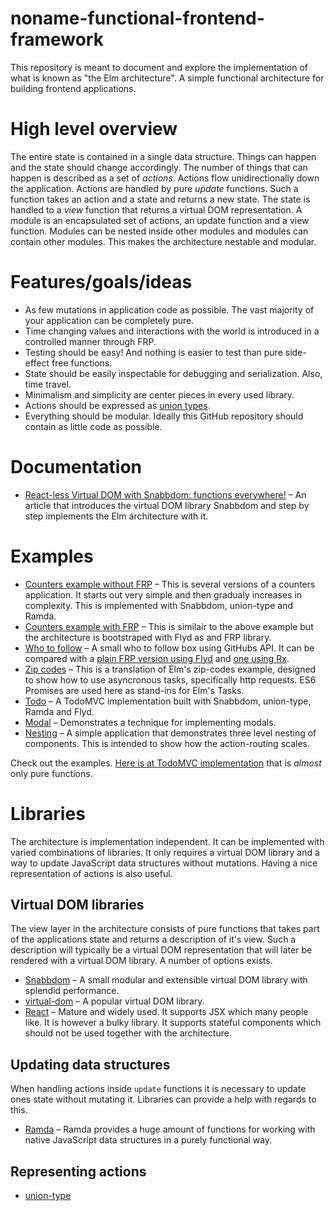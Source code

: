 # noname-functional-frontend-framework

This repository is meant to document and explore the implementation of what is
known as "the Elm architecture". A simple functional architecture for building
frontend applications.

# High level overview

The entire state is contained in a single data structure. Things can happen
and the state should change accordingly. The number of things that can happen
is described as a set of _actions_. Actions flow unidirectionally down the
application. Actions are handled by pure _update_ functions. Such a function
takes an action and a state and returns a new state. The state is handled to a
_view_ function that returns a virtual DOM representation. A module is an
encapsulated set of actions, an update function and a view function. Modules
can be nested inside other modules and modules can contain other modules. This
makes the architecture nestable and modular.

# Features/goals/ideas

* As few mutations in application code as possible. The vast majority of your
  application can be completely pure.
* Time changing values and interactions with the world is introduced in a
  controlled manner through FRP.
* Testing should be easy! And nothing is easier to test than pure side-effect
  free functions.
* State should be easily inspectable for debugging and serialization. Also,
  time travel.
* Minimalism and simplicity are center pieces in every used library.
* Actions should be expressed as [union types](https://github.com/paldepind/union-type).
* Everything should be modular. Ideally this GitHub repository should contain
  as little code as possible.

# Documentation

* [React-less Virtual DOM with Snabbdom: functions
  everywhere!](https://medium.com/@yelouafi/react-less-virtual-dom-with-snabbdom-functions-everywhere-53b672cb2fe3)
  – An article that introduces the virtual DOM library Snabbdom and step by
  step implements the Elm architecture with it.

# Examples

* [Counters example without FRP](examples/counters-no-frp) – This is several
  versions of a counters application. It starts out very simple and then
  gradualy increases in complexity. This is implemented with Snabbdom, union-type and Ramda.
* [Counters example with FRP](examples/counters) – This is similair to the above example but
  the architecture is bootstraped with Flyd as and FRP library.
* [Who to follow](examples/who-to-follow) – A small who to follow box using
  GitHubs API. It can be compared with a [plain FRP version using
  Flyd](https://github.com/paldepind/flyd/tree/master/examples/who-to-follow)
  and [one using Rx](http://jsfiddle.net/staltz/8jFJH/48/).
* [Zip codes](examples/zip-codes) – This is a translation of Elm's zip-codes
  example, designed to show how to use asyncronous tasks, specifically http
  requests. ES6 Promises are used here as stand-ins for Elm's Tasks.
* [Todo](examples/todo) – A TodoMVC implementation built with Snabbdom,
  union-type, Ramda and Flyd.
* [Modal](examples/modal) – Demonstrates a technique for implementing modals.
* [Nesting](examples/nesting) – A simple application that demonstrates three
  level nesting of components. This is intended to show how the action-routing
  scales.

Check out the examples. [Here is at TodoMVC
implementation](http://paldepind.github.io/noname-functional-frontend-framework/examples/todo/) that is _almost_
only pure functions.

# Libraries

The architecture is implementation independent. It can be implemented with
varied combinations of libraries. It only requires a virtual DOM library and a
way to update JavaScript data structures without mutations. Having a nice
representation of actions is also useful.

## Virtual DOM libraries

The view layer in the architecture consists of pure functions that takes part
of the applications state and returns a description of it's view. Such a description
will typically be a virtual DOM representation that will later be rendered with a virtual
DOM library. A number of options exists.

* [Snabbdom](https://github.com/paldepind/snabbdom) – A small modular and
  extensible virtual DOM library with splendid performance.
* [virtual-dom](https://github.com/Matt-Esch/virtual-dom) – A popular virtual
  DOM library.
* [React](http://facebook.github.io/react/) – Mature and widely used. It
  supports JSX which many people like. It is however a bulky library. It
  supports stateful components which should not be used together with the
  architecture.

## Updating data structures

When handling actions inside `update` functions it is necessary to update ones
state without mutating it. Libraries can provide a help with regards to this.

* [Ramda](http://ramdajs.com/) – Ramda provides a huge amount of functions for
  working with native JavaScript data structures in a purely functional way.

## Representing actions

* [union-type](https://github.com/paldepind/union-type)
